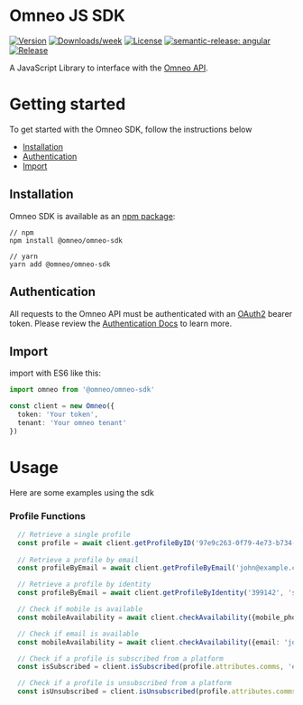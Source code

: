 # Omneo JS SDK

[![Version](https://img.shields.io/npm/v/@omneo/omneo-sdk.svg)](https://npmjs.org/package/@omneo/omneo-sdk)
[![Downloads/week](https://img.shields.io/npm/dw/@omneo/omneo-sdk.svg)](https://npmjs.org/package/@omneo/omneo-sdk)
[![License](https://img.shields.io/npm/l/@omneo/omneo-sdk.svg)](https://github.com/omneo/omneo-sdk/blob/master/package.json)
[![semantic-release: angular](https://img.shields.io/badge/semantic--release-angular-e10079?logo=semantic-release)](https://github.com/semantic-release/semantic-release)
[![Release](https://github.com/omneo/omneo-sdk/actions/workflows/semantic-release.yml/badge.svg)](https://github.com/omneo/omneo-sdk/actions/workflows/semantic-release.yml)

A JavaScript Library to interface with the [Omneo API](https://omneo.readme.io/reference).

# Getting started

To get started with the Omneo SDK, follow the instructions below

- [Installation](#installation)
- [Authentication](#authentication)
- [Import](#import)

## Installation

Omneo SDK is available as an [npm package](https://www.npmjs.com/package/@omneo/omneo-sdk):

```shell
// npm
npm install @omneo/omneo-sdk

// yarn
yarn add @omneo/omneo-sdk
```

## Authentication

All requests to the Omneo API must be authenticated with an [OAuth2](https://oauth.net/2/) bearer token.
Please review the [Authentication Docs](https://omneo.readme.io/docs/authentication) to learn more.

## Import

import with ES6 like this:

```typescript
import omneo from '@omneo/omneo-sdk'

const client = new Omneo({
  token: 'Your token',
  tenant: 'Your omneo tenant'
})
```

# Usage

Here are some examples using the sdk

### Profile Functions

```typescript
  // Retrieve a single profile
  const profile = await client.getProfileByID('97e9c263-0f79-4e73-b734-bb19fb453d5d')
  
  // Retrieve a profile by email
  const profileByEmail = await client.getProfileByEmail('john@example.com')

  // Retrieve a profile by identity
  const profileByEmail = await client.getProfileByIdentity('399142', 'shopify')

  // Check if mobile is available
  const mobileAvailability = await client.checkAvailability({mobile_phone: '0404113331'})

  // Check if email is available
  const mobileAvailability = await client.checkAvailability({email: 'john@example.com'})

  // Check if a profile is subscribed from a platform
  const isSubscribed = client.isSubscribed(profile.attributes.comms, 'email')

  // Check if a profile is unsubscribed from a platform
  const isUnsubscribed = client.isUnsubscribed(profile.attributes.comms, 'phone')
```